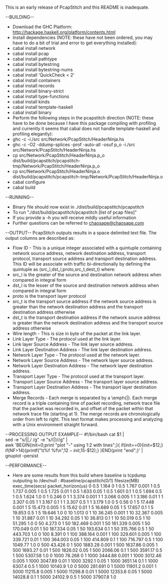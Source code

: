 This is an early release of PcapStitch and this README is inadequate.



--BUILDING--
* Download the GHC Platform: http://hackage.haskell.org/platform/contents.html
* Install dependencies (NOTE: these have not been ordered, you may have to do 
  a bit of trial and error to get everything installed):
 * cabal install network
 * cabal install pcap
 * cabal install pathtype
 * cabal install bytestring
 * cabal install bytestring-nums
 * cabal install 'QuickCheck < 2'
 * cabal install containers
 * cabal install records
 * cabal install binary-strict
 * cabal install type-functions
 * cabal install kinds
 * cabal install template-haskell
 * cabal install binary
* Perform the following steps in the pcapstitch direction (NOTE: these have to 
  be done because I have this package compiling with profiling and currently it 
  seems that cabal does not handle template-haskell and profiling elegantly):
 * ghc -c -i./src src/Network/PcapStitch/HeaderNinja.hs
 * ghc -c -O2 -ddump-splices -prof -auto-all -osuf p_o -i./src src/Network/PcapStitch/HeaderNinja.hs
 * cp src/Network/PcapStitch/HeaderNinja.p_o dist/build/pcapstitch/pcapstitch-tmp/Network/PcapStitch/HeaderNinja.p_o
 * cp src/Network/PcapStitch/HeaderNinja.o dist/build/pcapstitch/pcapstitch-tmp/Network/PcapStitch/HeaderNinja.o
* cabal configure
* cabal build

--RUNNING--
* Binary file should now exist in ./dist/build/pcapstitch/pcapstitch
* To run "./dist/build/pcapstitch/pcapstitch [list of pcap files]"
* If you provide a -h you will receive mildly useful information
* Further questions can be referred to chaosape@chaosape.com

--OUTPUT--
PcapStitch outputs results in a space delimited text file.
The output columns are described as:
* Flow ID - This is a unique integer associated with a quintuple containing network source address, network destination address, transport protocol, transport source address and
transport destination address.  This ID will be associate with traffic bi-directionally by defining the quintuple as (src_l,dst_l,proto,src_t,dest_t) where:
 * src_l is the greater of the source and destination network address when compared in integral form
 * dst_l is the lesser of the source and destination network address when compared in integral form
 * proto is the transport layer protocol
 * src_t is the transport source address if the network source address is greater than the network destination address and the transport destination address otherwise
 * dst_t is the transport destination address if the network source address is greater than the network destination address and the transport source address otherwise
* Wire length - This is size in byte of the packet at the link layer.
* Link Layer Type - The protocol used at the link layer.
* Link layer Source Address - The link layer source address.
* Link Layer Destination Address - The link layer destination address.
* Network Layer Type - The protocol used at the network layer.
* Network Layer Source Address - The network layer source address.
* Network Layer Destination Address - The network layer destination address.
* Transport Layer Type - The protocol used at the transport layer.
* Transport Layer Source Address - The transport layer source address.
* Transport Layer Destination Address - The transport layer destination address.
* Merge Records - Each merge is separated by a \emph{|}. Each merge record is a triple containing time of packet recording, network trace file that the packet was recorded in, and offset of the packet within that network trace file (starting at 1). The merge records are chronologically order from left to right.
This text format makes processing and analyzing with a Unix environment straight forward.

--PROCESSING OUTPUT EXAMPLE--
#!/bin/bash
cat $1 |\
sed -e "s/|\|,/ /g" -e "s/(\|)//g" |\
awk 'BEGIN{init=0;print "plot \"-\" using 1:2 with lines";}{
  if(init==0){init=$12;}
  if(NF>14){printf("\t%f %f\n",$12-init,$15-$12);}
}END{print "end";}' |\
gnuplot  -persist


--PERFORMANCE--
* Here are some results from this build where baseline is tcpdump outputing
  to /dev/null :
#baseline/pcapstitch(0/1) filesize(MB) exec_time(secs) packet_horizon(us)
0 0.5 1.164 0
1 0.5 1.767 0.001
1 0.5 1.737 0.005
1 0.5 1.725 0.01
1 0.5 1.633 0.05
1 0.5 1.601 0.1
1 0.5 1.694 0.5
1 0.5 1.624 1.0
0 1 0.246 0
1 1 3.374 0.001
1 1 3.066 0.005
1 1 3.186 0.01
1 1 3.307 0.05
1 1 3.167 0.1
1 1 3.307 0.5
1 1 3.179 1.0
0 5 0.56 0
1 5 17.448 0.001
1 5 15.473 0.005
1 5 15.62 0.01
1 5 16.689 0.05
1 5 17.657 0.1
1 5 19.853 0.5
1 5 19.646 1.0
0 10 1.013 0
1 10 36.245 0.001
1 10 32.367 0.005
1 10 31.887 0.01
1 10 34.292 0.05
1 10 36.813 0.1
1 10 50.019 0.5
1 10 51.295 1.0
0 50 4.273 0
1 50 182.469 0.001
1 50 161.339 0.005
1 50 170.049 0.01
1 50 187.334 0.05
1 50 193.634 0.1
1 50 315.766 0.5
1 50 443.703 1.0
0 100 8.391 0
1 100 388.164 0.001
1 100 329.601 0.005
1 100 339.721 0.01
1 100 364.003 0.05
1 100 414.809 0.1
1 100 716.797 0.5
1 100 1049.77 1.0
0 500 43.426 0
1 500 1883.28 0.001
1 500 1637.86 0.005
1 500 1693.27 0.01
1 500 1826.02 0.05
1 500 2066.06 0.1
1 500 3591.17 0.5
1 500 5307.58 1.0
0 1000 78.268 0
1 1000 3444.88 0.001
1 1000 3012.46 0.005
1 1000 3047.89 0.01
1 1000 3292.1 0.05
1 1000 3651.14 0.1
1 1000 6307.4 0.5
1 1000 10140.9 1.0
0 5000 281.691 0
1 5000 11901.2 0.001
1 5000 11215.8 0.005
1 5000 11298.8 0.01
1 5000 12353.6 0.05
1 5000 14028.8 0.1
1 5000 24102.9 0.5
1 5000 37907.8 1.0
